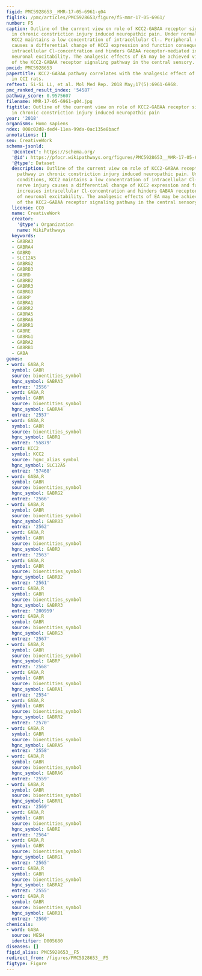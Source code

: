 ```yaml
---
figid: PMC5928653__MMR-17-05-6961-g04
figlink: /pmc/articles/PMC5928653/figure/f5-mmr-17-05-6961/
number: F5
caption: Outline of the current view on role of KCC2-GABAA receptor signaling pathway
  in chronic constriction injury induced neuropathic pain. Under normal conditions,
  KCC2 maintains a low concentration of intracellular Cl-. Peripheral nerve injury
  causes a differential change of KCC2 expression and function consequently increases
  intracellular Cl-concentration and hinders GABAA receptor-mediated inhibition of
  neuronal excitability. The analgesic effects of EA may be achieved via regulation
  of the KCC2-GABAA receptor signaling pathway in the central sensory. EA, electro-acupuncture.
pmcid: PMC5928653
papertitle: KCC2-GABAA pathway correlates with the analgesic effect of electro-acupuncture
  in CCI rats.
reftext: Si-Si Li, et al. Mol Med Rep. 2018 May;17(5):6961-6968.
pmc_ranked_result_index: '54587'
pathway_score: 0.9575607
filename: MMR-17-05-6961-g04.jpg
figtitle: Outline of the current view on role of KCC2-GABAA receptor signaling pathway
  in chronic constriction injury induced neuropathic pain
year: '2018'
organisms: Homo sapiens
ndex: 008c02d8-ded4-11ea-99da-0ac135e8bacf
annotations: []
seo: CreativeWork
schema-jsonld:
  '@context': https://schema.org/
  '@id': https://pfocr.wikipathways.org/figures/PMC5928653__MMR-17-05-6961-g04.html
  '@type': Dataset
  description: Outline of the current view on role of KCC2-GABAA receptor signaling
    pathway in chronic constriction injury induced neuropathic pain. Under normal
    conditions, KCC2 maintains a low concentration of intracellular Cl-. Peripheral
    nerve injury causes a differential change of KCC2 expression and function consequently
    increases intracellular Cl-concentration and hinders GABAA receptor-mediated inhibition
    of neuronal excitability. The analgesic effects of EA may be achieved via regulation
    of the KCC2-GABAA receptor signaling pathway in the central sensory. EA, electro-acupuncture.
  license: CC0
  name: CreativeWork
  creator:
    '@type': Organization
    name: WikiPathways
  keywords:
  - GABRA3
  - GABRA4
  - GABRQ
  - SLC12A5
  - GABRG2
  - GABRB3
  - GABRD
  - GABRB2
  - GABRR3
  - GABRG3
  - GABRP
  - GABRA1
  - GABRR2
  - GABRA5
  - GABRA6
  - GABRR1
  - GABRE
  - GABRG1
  - GABRA2
  - GABRB1
  - GABA
genes:
- word: GABA,R
  symbol: GABR
  source: bioentities_symbol
  hgnc_symbol: GABRA3
  entrez: '2556'
- word: GABA,R
  symbol: GABR
  source: bioentities_symbol
  hgnc_symbol: GABRA4
  entrez: '2557'
- word: GABA,R
  symbol: GABR
  source: bioentities_symbol
  hgnc_symbol: GABRQ
  entrez: '55879'
- word: KCC2
  symbol: KCC2
  source: hgnc_alias_symbol
  hgnc_symbol: SLC12A5
  entrez: '57468'
- word: GABA,R
  symbol: GABR
  source: bioentities_symbol
  hgnc_symbol: GABRG2
  entrez: '2566'
- word: GABA,R
  symbol: GABR
  source: bioentities_symbol
  hgnc_symbol: GABRB3
  entrez: '2562'
- word: GABA,R
  symbol: GABR
  source: bioentities_symbol
  hgnc_symbol: GABRD
  entrez: '2563'
- word: GABA,R
  symbol: GABR
  source: bioentities_symbol
  hgnc_symbol: GABRB2
  entrez: '2561'
- word: GABA,R
  symbol: GABR
  source: bioentities_symbol
  hgnc_symbol: GABRR3
  entrez: '200959'
- word: GABA,R
  symbol: GABR
  source: bioentities_symbol
  hgnc_symbol: GABRG3
  entrez: '2567'
- word: GABA,R
  symbol: GABR
  source: bioentities_symbol
  hgnc_symbol: GABRP
  entrez: '2568'
- word: GABA,R
  symbol: GABR
  source: bioentities_symbol
  hgnc_symbol: GABRA1
  entrez: '2554'
- word: GABA,R
  symbol: GABR
  source: bioentities_symbol
  hgnc_symbol: GABRR2
  entrez: '2570'
- word: GABA,R
  symbol: GABR
  source: bioentities_symbol
  hgnc_symbol: GABRA5
  entrez: '2558'
- word: GABA,R
  symbol: GABR
  source: bioentities_symbol
  hgnc_symbol: GABRA6
  entrez: '2559'
- word: GABA,R
  symbol: GABR
  source: bioentities_symbol
  hgnc_symbol: GABRR1
  entrez: '2569'
- word: GABA,R
  symbol: GABR
  source: bioentities_symbol
  hgnc_symbol: GABRE
  entrez: '2564'
- word: GABA,R
  symbol: GABR
  source: bioentities_symbol
  hgnc_symbol: GABRG1
  entrez: '2565'
- word: GABA,R
  symbol: GABR
  source: bioentities_symbol
  hgnc_symbol: GABRA2
  entrez: '2555'
- word: GABA,R
  symbol: GABR
  source: bioentities_symbol
  hgnc_symbol: GABRB1
  entrez: '2560'
chemicals:
- word: GABA
  source: MESH
  identifier: D005680
diseases: []
figid_alias: PMC5928653__F5
redirect_from: /figures/PMC5928653__F5
figtype: Figure
---
```

